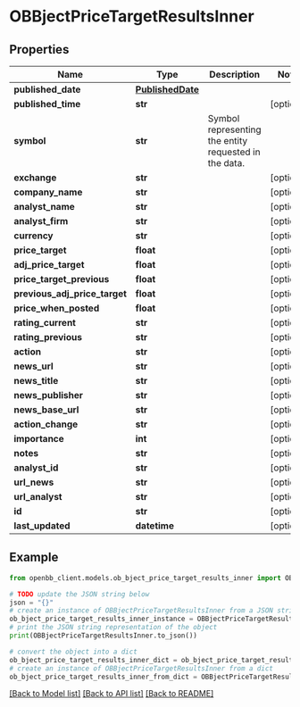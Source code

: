 # OBBjectPriceTargetResultsInner


## Properties

Name | Type | Description | Notes
------------ | ------------- | ------------- | -------------
**published_date** | [**PublishedDate**](PublishedDate.md) |  | 
**published_time** | **str** |  | [optional] 
**symbol** | **str** | Symbol representing the entity requested in the data. | 
**exchange** | **str** |  | [optional] 
**company_name** | **str** |  | [optional] 
**analyst_name** | **str** |  | [optional] 
**analyst_firm** | **str** |  | [optional] 
**currency** | **str** |  | [optional] 
**price_target** | **float** |  | [optional] 
**adj_price_target** | **float** |  | [optional] 
**price_target_previous** | **float** |  | [optional] 
**previous_adj_price_target** | **float** |  | [optional] 
**price_when_posted** | **float** |  | [optional] 
**rating_current** | **str** |  | [optional] 
**rating_previous** | **str** |  | [optional] 
**action** | **str** |  | [optional] 
**news_url** | **str** |  | [optional] 
**news_title** | **str** |  | [optional] 
**news_publisher** | **str** |  | [optional] 
**news_base_url** | **str** |  | [optional] 
**action_change** | **str** |  | [optional] 
**importance** | **int** |  | [optional] 
**notes** | **str** |  | [optional] 
**analyst_id** | **str** |  | [optional] 
**url_news** | **str** |  | [optional] 
**url_analyst** | **str** |  | [optional] 
**id** | **str** |  | [optional] 
**last_updated** | **datetime** |  | [optional] 

## Example

```python
from openbb_client.models.ob_bject_price_target_results_inner import OBBjectPriceTargetResultsInner

# TODO update the JSON string below
json = "{}"
# create an instance of OBBjectPriceTargetResultsInner from a JSON string
ob_bject_price_target_results_inner_instance = OBBjectPriceTargetResultsInner.from_json(json)
# print the JSON string representation of the object
print(OBBjectPriceTargetResultsInner.to_json())

# convert the object into a dict
ob_bject_price_target_results_inner_dict = ob_bject_price_target_results_inner_instance.to_dict()
# create an instance of OBBjectPriceTargetResultsInner from a dict
ob_bject_price_target_results_inner_from_dict = OBBjectPriceTargetResultsInner.from_dict(ob_bject_price_target_results_inner_dict)
```
[[Back to Model list]](../README.md#documentation-for-models) [[Back to API list]](../README.md#documentation-for-api-endpoints) [[Back to README]](../README.md)


